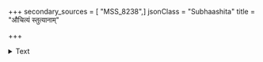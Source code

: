 +++
secondary_sources = [ "MSS_8238",]
jsonClass = "Subhaashita"
title = "औचित्यं स्तुत्यानाम्"

+++

<details><summary>Text</summary>

औचित्यं स्तुत्यानां गुणरागश् चन्दनादिलेपानाम्।  
कन्या शोककराणां बुद्धिविहीनोऽनुकम्प्यानाम्॥
</details>
